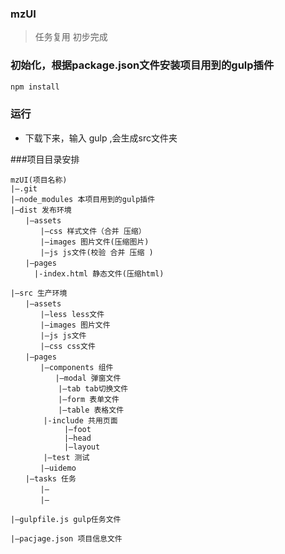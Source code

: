 ### mzUI
>任务复用 初步完成

### 初始化，根据package.json文件安装项目用到的gulp插件
```bash
npm install 
```
### 运行

* 下载下来，输入 gulp ,会生成src文件夹

###项目目录安排
```
mzUI(项目名称)
|–.git 
|–node_modules 本项目用到的gulp插件
|–dist 发布环境
　　|–assets
　　　　|–css 样式文件（合并 压缩）
　　　　|–images 图片文件(压缩图片)
　　　　|–js js文件(校验 合并 压缩 )
　　|–pages
　　	|-index.html 静态文件(压缩html)

|–src 生产环境
　　|–assets
　　　　|–less less文件
　　　　|–images 图片文件
　　　　|–js js文件
　　　　|–css css文件
　　|–pages 
　　　　|–components 组件 
　　　	    |–modal 弹窗文件
　　　　    |–tab tab切换文件
　　　    　|–form 表单文件
　　　    　|–table 表格文件
　　    |-include 共用页面
			|–foot 
			|–head 
			|–layout 
　　    |–test 测试
　　　　|–uidemo  
　　|–tasks 任务
　　　　|–  
　　　　|–    

|–gulpfile.js gulp任务文件

|–pacjage.json 项目信息文件

```
